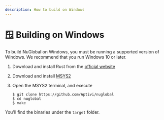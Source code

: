 ```yaml
---
description: How to build on Windows
---
```


# 🪟 Building on Windows

To build NuGlobal on Windows, you must be running a supported version of Windows. We recommend that you run Windows 10 or later.

1. Download and install Rust from the [official website](https://www.rust-lang.org/tools/install)
2. Download and install [MSYS2](https://www.msys2.org/)
3.  Open the MSYS2 terminal, and execute

    ```shell-session
    $ git clone https://github.com/Aptivi/nuglobal
    $ cd nuglobal
    $ make
    ```

You'll find the binaries under the `target` folder.
